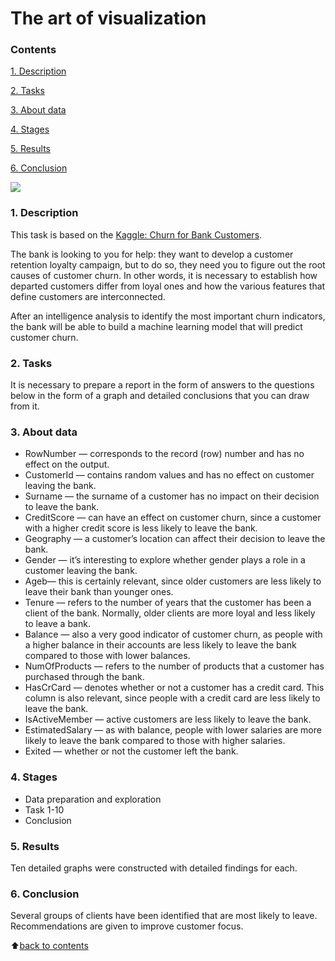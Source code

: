 # __The art of visualization__

### __Contents__
[1. Description]()<br>

[2. Tasks]()<br>

[3. About data]()<br>

[4. Stages]()<br>

[5. Results]()<br>

[6. Conclusion]()<br>

![](https://www.powerslide.io/hs-fs/hubfs/DAtA%20vis_Plan%20de%20travail%201.png?width=2500&name=DAtA%20vis_Plan%20de%20travail%201.png)

### __1. Description__
This task is based on the [Kaggle: Churn for Bank Customers](https://www.kaggle.com/datasets/mathchi/churn-for-bank-customers).  

The bank is looking to you for help: they want to develop a customer retention loyalty campaign, but to do so, they need you to figure out the root causes of customer churn. In other words, it is necessary to establish how departed customers differ from loyal ones and how the various features that define customers are interconnected.

After an intelligence analysis to identify the most important churn indicators, the bank will be able to build a machine learning model that will predict customer churn.

### __2. Tasks__
It is necessary to prepare a report in the form of answers to the questions below in the form of a graph and detailed conclusions that you can draw from it.

### **3. About data**
- RowNumber — corresponds to the record (row) number and has no effect on the output.
- CustomerId — contains random values and has no effect on customer leaving the bank.
- Surname — the surname of a customer has no impact on their decision to leave the bank.
- CreditScore — can have an effect on customer churn, since a customer with a higher credit score is less likely to leave the bank.
- Geography — a customer’s location can affect their decision to leave the bank.
- Gender — it’s interesting to explore whether gender plays a role in a customer leaving the bank.
- Ageb— this is certainly relevant, since older customers are less likely to leave their bank than younger ones.
- Tenure — refers to the number of years that the customer has been a client of the bank. Normally, older clients are more loyal and less likely to leave a bank.
- Balance — also a very good indicator of customer churn, as people with a higher balance in their accounts are less likely to leave the bank compared to those with lower balances.
- NumOfProducts — refers to the number of products that a customer has purchased through the bank.
- HasCrCard — denotes whether or not a customer has a credit card. This column is also relevant, since people with a credit card are less likely to leave the bank.
- IsActiveMember — active customers are less likely to leave the bank.
- EstimatedSalary — as with balance, people with lower salaries are more likely to leave the bank compared to those with higher salaries.
- Exited — whether or not the customer left the bank.

### **4. Stages**
- Data preparation and exploration
- Task 1-10
- Conclusion

### **5. Results**
Ten detailed graphs were constructed with detailed findings for each.

### **6. Conclusion**
Several groups of clients have been identified that are most likely to leave. Recommendations are given to improve customer focus.

:arrow_up:[back to contents]()